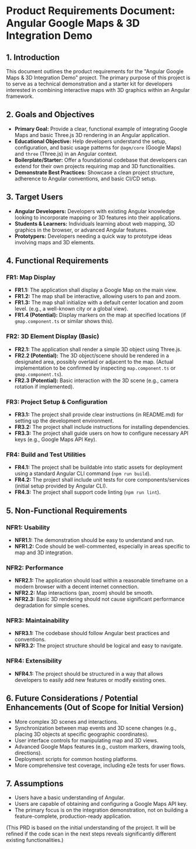 # Product Requirements Document: Angular Google Maps & 3D Integration Demo

## 1. Introduction

This document outlines the product requirements for the "Angular Google Maps & 3D Integration Demo" project. The primary purpose of this project is to serve as a technical demonstration and a starter kit for developers interested in combining interactive maps with 3D graphics within an Angular framework.

## 2. Goals and Objectives

*   **Primary Goal:** Provide a clear, functional example of integrating Google Maps and basic Three.js 3D rendering in an Angular application.
*   **Educational Objective:** Help developers understand the setup, configuration, and basic usage patterns for `@agm/core` (Google Maps) and `three` (Three.js) in an Angular context.
*   **Boilerplate/Starter:** Offer a foundational codebase that developers can extend for their own projects requiring map and 3D functionalities.
*   **Demonstrate Best Practices:** Showcase a clean project structure, adherence to Angular conventions, and basic CI/CD setup.

## 3. Target Users

*   **Angular Developers:** Developers with existing Angular knowledge looking to incorporate mapping or 3D features into their applications.
*   **Students & Learners:** Individuals learning about web mapping, 3D graphics in the browser, or advanced Angular features.
*   **Prototypers:** Developers needing a quick way to prototype ideas involving maps and 3D elements.

## 4. Functional Requirements

### FR1: Map Display
*   **FR1.1:** The application shall display a Google Map on the main view.
*   **FR1.2:** The map shall be interactive, allowing users to pan and zoom.
*   **FR1.3:** The map shall initialize with a default center location and zoom level. (e.g., a well-known city or a global view).
*   **FR1.4 (Potential):** Display markers on the map at specified locations (if `gmap.component.ts` or similar shows this).

### FR2: 3D Element Display (Basic)
*   **FR2.1:** The application shall render a simple 3D object using Three.js.
*   **FR2.2 (Potential):** The 3D object/scene should be rendered in a designated area, possibly overlaid or adjacent to the map. (Actual implementation to be confirmed by inspecting `map.component.ts` or `gmap.component.ts`).
*   **FR2.3 (Potential):** Basic interaction with the 3D scene (e.g., camera rotation if implemented).

### FR3: Project Setup & Configuration
*   **FR3.1:** The project shall provide clear instructions (in README.md) for setting up the development environment.
*   **FR3.2:** The project shall include instructions for installing dependencies.
*   **FR3.3:** The project shall guide users on how to configure necessary API keys (e.g., Google Maps API Key).

### FR4: Build and Test Utilities
*   **FR4.1:** The project shall be buildable into static assets for deployment using a standard Angular CLI command (`npm run build`).
*   **FR4.2:** The project shall include unit tests for core components/services (initial setup provided by Angular CLI).
*   **FR4.3:** The project shall support code linting (`npm run lint`).

## 5. Non-Functional Requirements

### NFR1: Usability
*   **NFR1.1:** The demonstration should be easy to understand and run.
*   **NFR1.2:** Code should be well-commented, especially in areas specific to map and 3D integration.

### NFR2: Performance
*   **NFR2.1:** The application should load within a reasonable timeframe on a modern browser with a decent internet connection.
*   **NFR2.2:** Map interactions (pan, zoom) should be smooth.
*   **NFR2.3:** Basic 3D rendering should not cause significant performance degradation for simple scenes.

### NFR3: Maintainability
*   **NFR3.1:** The codebase should follow Angular best practices and conventions.
*   **NFR3.2:** The project structure should be logical and easy to navigate.

### NFR4: Extensibility
*   **NFR4.1:** The project should be structured in a way that allows developers to easily add new features or modify existing ones.

## 6. Future Considerations / Potential Enhancements (Out of Scope for Initial Version)

*   More complex 3D scenes and interactions.
*   Synchronization between map events and 3D scene changes (e.g., placing 3D objects at specific geographic coordinates).
*   User interface controls for manipulating map and 3D views.
*   Advanced Google Maps features (e.g., custom markers, drawing tools, directions).
*   Deployment scripts for common hosting platforms.
*   More comprehensive test coverage, including e2e tests for user flows.

## 7. Assumptions

*   Users have a basic understanding of Angular.
*   Users are capable of obtaining and configuring a Google Maps API key.
*   The primary focus is on the integration demonstration, not on building a feature-complete, production-ready application.

(This PRD is based on the initial understanding of the project. It will be refined if the code scan in the next steps reveals significantly different existing functionalities.)
